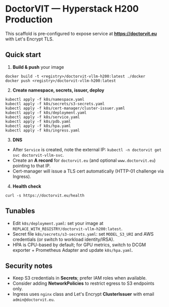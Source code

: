 # DoctorVIT — Hyperstack H200 Production

This scaffold is pre-configured to expose service at **https://doctorvit.eu** with Let's Encrypt TLS.

## Quick start

1) **Build & push** your image
```
docker build -t <registry>/doctorvit-vllm-h200:latest ./docker
docker push <registry>/doctorvit-vllm-h200:latest
```

2) **Create namespace, secrets, issuer, deploy**
```
kubectl apply -f k8s/namespace.yaml
kubectl apply -f k8s/secrets/s3-secrets.yaml
kubectl apply -f k8s/cert-manager/cluster-issuer.yaml
kubectl apply -f k8s/deployment.yaml
kubectl apply -f k8s/service.yaml
kubectl apply -f k8s/pdb.yaml
kubectl apply -f k8s/hpa.yaml
kubectl apply -f k8s/ingress.yaml
```

3) **DNS**
- After `Service` is created, note the external IP: `kubectl -n doctorvit get svc doctorvit-vllm-svc`.
- Create an **A record** for `doctorvit.eu` (and optional `www.doctorvit.eu`) pointing to that IP.
- Cert-manager will issue a TLS cert automatically (HTTP-01 challenge via Ingress).

4) **Health check**
```
curl -s https://doctorvit.eu/health
```

## Tunables
- Edit `k8s/deployment.yaml`: set your image at `REPLACE_WITH_REGISTRY/doctorvit-vllm-h200:latest`.
- Secret file `k8s/secrets/s3-secrets.yaml`: set `MODEL_S3_URI` and AWS credentials (or switch to workload identity/IRSA).
- HPA is CPU-based by default; for GPU metrics, switch to DCGM exporter + Prometheus Adapter and update `k8s/hpa.yaml`.

## Security notes
- Keep S3 credentials in **Secrets**; prefer IAM roles when available.
- Consider adding **NetworkPolicies** to restrict egress to S3 endpoints only.
- Ingress uses `nginx` class and Let's Encrypt **ClusterIssuer** with email `admin@doctorvit.eu`.

